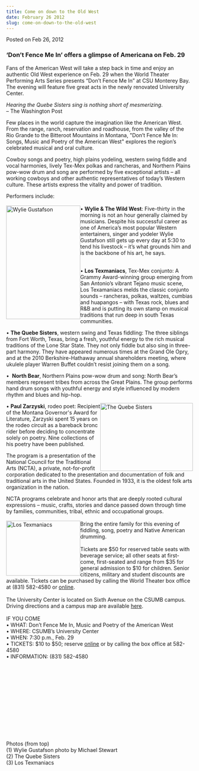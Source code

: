 ```yaml
---
title: Come on down to the Old West
date: February 26 2012
slug: come-on-down-to-the-old-west
---
```





<span class="date">Posted on Feb 26, 2012    </span>
<h3>&#x2018;Don&#x2019;t Fence Me In&#x2019; offers a glimpse of Americana on Feb.
29</h3>
<p>Fans of the American West will take a step back in time and
enjoy an authentic Old West experience on Feb. 29 when the World
Theater Performing Arts Series presents &#x201C;Don&#x2019;t Fence Me In&#x201D; at CSU
Monterey Bay. The evening will feature five great acts in the newly
renovated University Center.</p>
<p class="pullquote"><em>Hearing the Quebe Sisters sing is nothing
short of mesmerizing</em>.<br>
&#x2013; The Washington Post</br></p>
<p>Few places in the world capture the imagination like the
American West. From the range, ranch, reservation and roadhouse,
from the valley of the Rio Grande to the Bitteroot Mountains in
Montana, &quot;Don&#x2019;t Fence Me In: Songs, Music and Poetry of the
American West&quot; explores the region&#x2019;s celebrated musical and oral
culture.</p>
<p>Cowboy songs and poetry, high plains yodeling, western swing
fiddle and vocal harmonies, lively Tex-Mex polkas and rancheras,
and Northern Plains pow-wow drum and song are performed by five
exceptional artists &#x2013; all working cowboys and other authentic
representatives of today&#x2019;s Western culture. These artists express
the vitality and power of tradition.</p>
<p>Performers include:<br>
<br>
<img alt="Wylie Gustafson" src="http://news.csumb.edu/sites/default/files/65/attachments/news/images/wylie_gustafson_sm.jpg" style="float:left; width:200px; height:306px">&#x2022; <strong>Wylie
&amp; The Wild West</strong>: Five-thirty in the morning is not an
hour generally claimed by musicians. Despite his successful career
as one of America&#x2019;s most popular Western entertainers, singer and
yodeler Wylie Gustafson still gets up every day at 5:30 to tend his
livestock &#x2013; it&#x2019;s what grounds him and is the backbone of his art,
he says.</img></br></br></p>
<p>&#x2022; <strong>Los Texmaniacs</strong>, Tex-Mex conjunto: A Grammy
Award-winning group emerging from San Antonio&#x2019;s vibrant Tejano
music scene, Los Texamaniacs melds the classic conjunto sounds &#x2013;
rancheras, polkas, waltzes, cumbias and huapangos &#x2013; with Texas
rock, blues and R&amp;B and is putting its own stamp on musical
traditions that run deep in south Texas communities.</p>
<p>&#x2022; <strong>The Quebe Sisters</strong>, western swing and Texas
fiddling: The three siblings from Fort Worth, Texas, bring a fresh,
youthful energy to the rich musical traditions of the Lone Star
State. They not only fiddle but also sing in three-part harmony.
They have appeared numerous times at the Grand Ole Opry, and at the
2010 Berkshire-Hathaway annual shareholders meeting, where ukulele
player Warren Buffet couldn&#x2019;t resist joining them on a song.</p>
<p>&#x2022;&#x2028; <strong>North Bear</strong>, Northern Plains pow-wow drum and
song: North Bear&#x2019;s members represent tribes from across the Great
Plains. The group performs hand drum songs with youthful energy and
style influenced by modern rhythm and blues and hip-hop.</p>
<p><img alt="The Quebe Sisters" src="http://news.csumb.edu/sites/default/files/65/attachments/news/images/the_quebe_sisters_band_sm.jpg" style="float:right; width:250px; height:183px">&#x2022; <strong>Paul
Zarzyski</strong>, rodeo poet: Recipient of the Montana Governor&apos;s
Award for Literature, Zarzyski spent 15 years on the rodeo circuit
as a bareback bronc rider before deciding to concentrate solely on
poetry. Nine collections of his poetry have been published.</img></p>
<p>The program is a presentation of the National Council for the
Traditional Arts (NCTA), a private, not-for-profit corporation
dedicated to the presentation and documentation of folk and
traditional arts in the United States. Founded in 1933, it is the
oldest folk arts organization in the nation. &#x2028;</p>
<p>NCTA programs celebrate and honor arts that are deeply rooted
cultural expressions &#x2013; music, crafts, stories and dance passed down
through time by families, communities, tribal, ethnic and
occupational groups.<br>
<br>
<img alt="Los Texmaniacs" src="http://news.csumb.edu/sites/default/files/65/attachments/news/images/los_texmaniacs_sm.jpg" style="float:left; width:200px; height:148px">Bring the entire
family for this evening of fiddling, song, poetry and Native
American drumming.<br>
<br>
Tickets are $50 for reserved table seats with beverage service; all
other seats at first-come, first-seated and range from $35 for
general admission to $10 for children. Senior citizens, military
and student discounts are available. Tickets can be purchased by
calling the World Theater box office at (831) 582-4580 or <a href="http://csumb.edu/worldtheater." rel="nofollow">online</a>.<br>
<br>
The University Center is located on Sixth Avenue on the CSUMB
campus. Driving directions and a campus map are available <a href="http://csumb.edu/map." rel="nofollow">here</a>.&#xA0;<br>
<br>
IF YOU COME<br>
&#x2022; WHAT: Don&#x2019;t Fence Me In, Music and Poetry of the American
West<br>
&#x2022; WHERE: CSUMB&#x2019;s University Center<br>
&#x2022; WHEN: 7:30 p.m., Feb. 29<br>
&#x2022; TICKETS: $10 to $50; reserve <a href="http://csumb.edu/worldtheater" rel="nofollow">online</a>&#xA0;or
by calling the box office at 582-4580<br>
&#x2022; INFORMATION: (831) 582-4580&#xA0;</br></br></br></br></br></br></br></br></br></br></br></img></br></br></p>
<p class="small">Photos (from top)<br>
(1) Wylie Gustafson photo by Michael Stewart<br>
(2) The Quebe Sisters<br>
(3) Los Texmaniacs</br></br></br></p>





